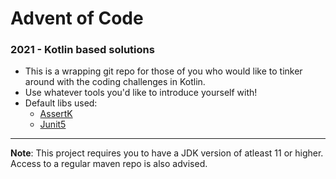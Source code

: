 # Advent of Code

### 2021 - Kotlin based solutions

- This is a wrapping git repo for those of you who would like to tinker around with the coding challenges in Kotlin.
- Use whatever tools you'd like to introduce yourself with!
- Default libs used:
  - [AssertK](https://github.com/willowtreeapps/assertk)
  - [Junit5](https://junit.org/junit5/docs/current/user-guide/#writing-tests)

--- 
**Note**:
This project requires you to have a JDK version of atleast 11 or higher. Access to a regular maven repo is also advised.
